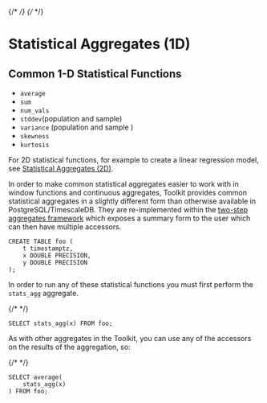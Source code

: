 {/* <!-- markdownlint-disable --> */}
{/* <!-- vale off --> */}
# Statistical Aggregates (1D)

## Common 1-D Statistical Functions

*   `average`
*   `sum`
*   `num_vals`
*   `stddev`(population and sample)
*   `variance` (population and sample )
*   `skewness`
*   `kurtosis`

For 2D statistical functions, for example to create a linear regression model,
see [Statistical Aggregates (2D)](./stats_agg_2D.md).

In order to make common statistical aggregates easier to work with in window
functions and continuous aggregates, Toolkit provides common statistical
aggregates in a slightly different form than  otherwise available in
PostgreSQL/TimescaleDB. They are re-implemented within the [two-step aggregates
framework](./two-step_aggregation.md) which exposes a summary form to the
user which can then have multiple accessors.

```SQL, non-transactional
CREATE TABLE foo (
    t timestamptz,
    x DOUBLE PRECISION,
    y DOUBLE PRECISION
);
```

In order to run any of these statistical functions you must first perform the
`stats_agg` aggregate.

{/* <!-- DOCS-DESCRIPTION: Create a one-dimensional statistical aggregate from column `x` in table `foo` --> */}
```SQL, ignore-output, publish(stats_agg)
SELECT stats_agg(x) FROM foo;
```

As with other aggregates in the Toolkit, you can use any of the accessors on the
results of the aggregation, so:

{/* <!-- DOCS-DESCRIPTION: Calculate the average of column `x` in table `foo` --> */}
```SQL, ignore-output, publish(average)
SELECT average(
    stats_agg(x)
) FROM foo;
```
